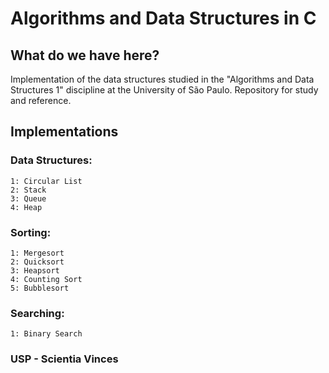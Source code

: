 # Algorithms and Data Structures in C

## What do we have here?

Implementation of the data structures studied in the "Algorithms and Data Structures 1" discipline at the University of São Paulo. Repository for study and reference. 

## Implementations
  
### Data Structures:

  	1: Circular List
    2: Stack
    3: Queue
    4: Heap

### Sorting:

  	1: Mergesort
    2: Quicksort
    3: Heapsort
    4: Counting Sort
    5: Bubblesort

### Searching:

  	1: Binary Search

### USP - Scientia Vinces

